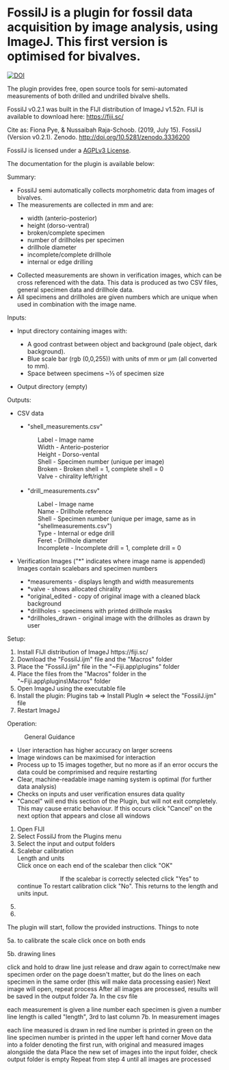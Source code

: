 # FossilJ is a plugin for fossil data acquisition by image analysis, using ImageJ. This first version is optimised for bivalves.

[![DOI](https://zenodo.org/badge/DOI/10.5281/zenodo.3336200.svg)](https://doi.org/10.5281/zenodo.3336200)

The plugin provides free, open source tools for semi-automated measurements of both drilled and undrilled bivalve shells. 

FossilJ v0.2.1 was built in the FIJI distribution of ImageJ v1.52n.
FIJI is available to download here: https://fiji.sc/

Cite as: Fiona Pye, & Nussaibah Raja-Schoob. (2019, July 15). FossilJ (Version v0.2.1). Zenodo. http://doi.org/10.5281/zenodo.3336200

FossilJ is licensed under a [AGPLv3 License](https://tldrlegal.com/license/gnu-affero-general-public-license-v3-(agpl-3.0)#summary).

The documentation for the plugin is available below:

Summary: 
<ul>
  <li>FossilJ semi automatically collects morphometric data from images of bivalves. </li>
  <li>The measurements are collected in mm and are: </li>
    <p style="text-indent: 40px"><ul style="list-style-type:disc;">
      <li>width (anterio-posterior) </li>
      <li>height (dorso-ventral) </li>
      <li>broken/complete specimen </li>
      <li>number of drillholes per specimen </li>
      <li>drillhole diameter </li>
      <li>incomplete/complete drillhole </li>
      <li>internal or edge drilling </li>
    </p></ul>
  <li>Collected measurements are shown in verification images, which can be cross referenced with the data. This data is produced as two CSV files, general specimen data and drillhole data.</li>
  <li>All specimens and drillholes are given numbers which are unique when used in combination with the image name. </li>
</ul>  

Inputs: 
<ul>
  <li>Input directory containing images with: </li>
  <p style="text-indent: 40px"><ul style="list-style-type:disc;">
    <li>A good contrast between object and background (pale object, dark background). </li>
    <li>Blue scale bar (rgb (0,0,255)) with units of mm or &micro;m (all converted to mm). </li>
    <li>Space between specimens ~&frac13; of specimen size </li>
  </ul></p>
  <li>Output directory (empty) </li>
</ul>

Outputs:
<ul>
  <li>CSV data </li>
  <p style="text-indent: 40px">
    <ul style="list-style-type:disc;">
      <li> "shell_measurements.csv" </li>
      <ul style="list-style-type:none;">
      <li>Label - Image name </li> 
      <li>Width - Anterio-posterior </li> 
      <li>Height - Dorso-vental </li> 
      <li>Shell - Specimen number (unique per image) </li> 
      <li>Broken - Broken shell = 1, complete shell = 0 </li>
      <li>Valve - chirality left/right </li>
      </ul><br>
      <li> "drill_measurements.csv" </li>
      <ul style="list-style-type:none;">
      <li>Label - Image name </li> 
      <li>Name - Drillhole reference </li> 
      <li>Shell - Specimen number (unique per image, same as in "shellmeasurements.csv") </li> 
      <li>Type - Internal or edge drill </li> 
      <li>Feret - Drillhole diameter </li>
      <li>Incomplete - Incomplete drill = 1, complete drill = 0 </li>
      </ul>
  </ul></p>
  <li>Verification Images ("*" indicates where image name is appended) </li>
  Images contain scalebars and specimen numbers
  <p style="text-indent: 40px">
    <ul style="list-style-type:disc;">
      <li>*measurements - displays length and width measurements </li>
      <li>*valve - shows allocated chirality </li>
      <li>*original_edited - copy of original image with a cleaned black background </li>
      <li>*drillholes - specimens with printed drillhole masks </li>
      <li>*drillholes_drawn - original image with the drillholes as drawn by user </li>
  </ul></p>
</ul>  

Setup:
<ol>
  <li>Install FIJI distribution of ImageJ https://fiji.sc/ </li>
  <li>Download the "FossilJ.ijm" file and the "Macros" folder </li>
  <li>Place the "FossilJ.ijm" file in the "~Fiji.app\plugins" folder </li>
  <li>Place the files from the "Macros" folder in the "~Fiji.app\plugins\Macros" folder </li>
  <li>Open ImageJ using the executable file </li>
  <li>Install the plugin: Plugins tab &rArr; Install PlugIn &rArr; select the "FossilJ.ijm" file </li>
  <li>Restart ImageJ </li>
</ol>

Operation:
<p style="text-indent: 40px">
  General Guidance
  <ul>
    <li>User interaction has higher accuracy on larger screens </li>
    <li>Image windows can be maximised for interaction </li>
    <li>Process up to 15 images together, but no more as if an error occurs the data could be comprimised and require restarting </li>
    <li>Clear, machine-readable image naming system is optimal (for further data analysis) </li>
    <li>Checks on inputs and user verification ensures data quality </li>
    <li>"Cancel" will end this section of the Plugin, but will not exit completely. <br>
  This may cause erratic behaviour. If this occurs click "Cancel" on the next option that appears and close all windows </ul>

<ol>
  <li>Open FIJI </li>
  <li>Select FossilJ from the Plugins menu </li>
  <li>Select the input and output folders </li>
  <li>Scalebar calibration</li>
    Length and units <br>
    Click once on each end of the scalebar then click "OK" <br>
    <p style="text-indent: 100px">
      If the scalebar is correctly selected click "Yes" to continue
      To restart calibration click "No". This returns to the length and units input.
  </p>
  
  <li> </li>
  <li> </li>
</ol>

The plugin will start, follow the provided instructions.
Things to note

5a. to calibrate the scale click once on both ends

5b. drawing lines

click and hold to draw line
just release and draw again to correct/make new
specimen order on the page doesn't matter, but do the lines on each specimen in the same order (this will make data processing easier)
Next image will open, repeat process
After all images are processed, results will be saved in the output folder
7a. In the csv file

each measurement is given a line number
each specimen is given a number
line length is called "length", 3rd to last column
7b. In measurement images

each line measured is drawn in red
line number is printed in green on the line
specimen number is printed in the upper left hand corner
Move data into a folder denoting the first run, with original and measured images alongside the data
Place the new set of images into the input folder, check output folder is empty
Repeat from step 4 until all images are processed
